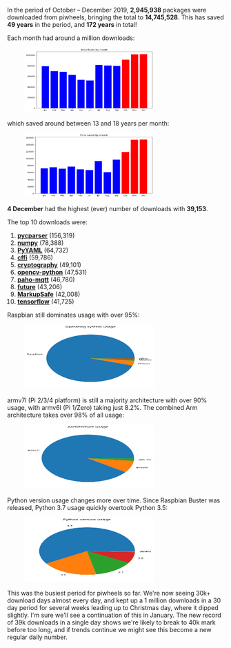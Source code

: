 
<p>In the period of October – December 2019, <strong>2,945,938</strong> packages were downloaded from piwheels, bringing the total to <strong>14,745,528</strong>. This has saved <strong>49 years</strong> in the period, and <strong>172 years</strong> in total!</p>
<p>Each month had around a million downloads:</p>
<div class="wp-block-image"><figure class="aligncenter size-large"><img sizes="auto, (max-width: 623px) 100vw, 623px" src="images/downloads-2019q4.png"/></figure></div>
<p>which saved around between 13 and 18 years per month:</p>
<div class="wp-block-image"><figure class="aligncenter size-large"><img sizes="auto, (max-width: 617px) 100vw, 617px" src="images/time-saved-2019q4.png"/></figure></div>
<p><strong>4 December</strong> had the highest (ever) number of downloads with <strong>39,153</strong>.</p>
<p>The top 10 downloads were:</p>
<ol class="wp-block-list"><li><strong><a href="https://www.piwheels.org/project/pycparser">pycparser</a></strong> (156,319)</li><li><strong><a href="https://www.piwheels.org/project/numpy">numpy</a></strong> (78,388)</li><li><strong><a href="https://www.piwheels.org/project/PyYAML">PyYAML</a></strong> (64,732)</li><li><strong><a href="https://www.piwheels.org/project/cffi">cffi</a></strong> (59,786)</li><li><strong><a href="https://www.piwheels.org/project/cryptography">cryptography</a></strong> (49,101)</li><li><strong><a href="https://www.piwheels.org/project/opencv-python">opencv-python</a></strong> (47,531)</li><li><strong><a href="https://www.piwheels.org/project/paho-mqtt">paho-mqtt</a></strong> (46,780)</li><li><strong><a href="https://www.piwheels.org/project/future">future</a></strong> (43,206)</li><li><strong><a href="https://www.piwheels.org/project/MarkupSafe">MarkupSafe</a></strong> (42,008)</li><li><strong><a href="https://www.piwheels.org/project/tensorflow">tensorflow</a></strong> (41,725)</li></ol>
<p>Raspbian still dominates usage with over 95%:</p>
<div class="wp-block-image"><figure class="aligncenter size-large"><img sizes="auto, (max-width: 382px) 100vw, 382px" src="images/os-2019q4.png"/></figure></div>
<p>armv7l (Pi 2/3/4 platform) is still a majority architecture with over 90% usage, with armv6l (Pi 1/Zero) taking just 8.2%. The combined Arm architecture takes over 98% of all usage:</p>
<div class="wp-block-image"><figure class="aligncenter size-large"><img sizes="auto, (max-width: 365px) 100vw, 365px" src="images/arch-2019q4.png"/></figure></div>
<p>Python version usage changes more over time. Since Raspbian Buster was released, Python 3.7 usage quickly overtook Python 3.5:</p>
<div class="wp-block-image"><figure class="aligncenter size-large"><img sizes="auto, (max-width: 352px) 100vw, 352px" src="images/pyver-2019q4.png"/></figure></div>
<p>This was the busiest period for piwheels so far. We're now seeing 30k+ download days almost every day, and kept up a 1 million downloads in a 30 day period for several weeks leading up to Christmas day, where it dipped slightly. I'm sure we'll see a continuation of this in January. The new record of 39k downloads in a single day shows we're likely to break to 40k mark before too long, and if trends continue we might see this become a new regular daily number.</p>
